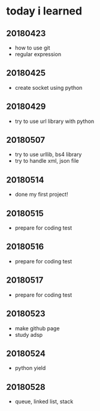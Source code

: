 # today i learned

## 20180423

* how to use git
* regular expression

## 20180425

* create socket using python

## 20180429

* try to use url library with python

## 20180507

* try to use urllib, bs4 library
* try to handle xml, json file

## 20180514

* done my first project!

## 20180515

* prepare for coding test

## 20180516

* prepare for coding test

## 20180517

* prepare for coding test

## 20180523

* make github page
* study adsp

## 20180524

* python yield

## 20180528

* queue, linked list, stack
